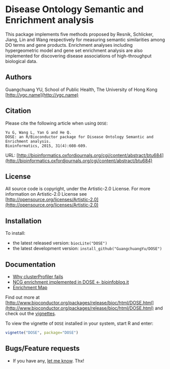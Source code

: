 # Disease Ontology Semantic and Enrichment analysis

 This package implements five methods proposed by Resnik, Schlicker, Jiang, Lin and Wang respectively for measuring semantic similarities among DO terms and gene products. Enrichment analyses including hypergeometric model and gene set enrichment analysis are also implemented for discovering disease associations of high-throughput biological data. 

## Authors ##

Guangchuang YU, School of Public Health, The University of Hong Kong [http://ygc.name](http://ygc.name)

## Citation ##

Please cite the following article when using `DOSE`:

```
Yu G, Wang L, Yan G and He Q.
DOSE: an R/Bioconductor package for Disease Ontology Semantic and Enrichment analysis.
Bioinformatics, 2015, 31(4):608-609.
```

URL: [http://bioinformatics.oxfordjournals.org/cgi/content/abstract/btu684](http://bioinformatics.oxfordjournals.org/cgi/content/abstract/btu684)

## License ##

All source code is copyright, under the Artistic-2.0 License.
For more information on Artistic-2.0 License see [http://opensource.org/licenses/Artistic-2.0](http://opensource.org/licenses/Artistic-2.0)

## Installation ##

To install:
 * the latest released version:
   `biocLite("DOSE")`
 * the latest development version:
   `install_github("GuangchuangYu/DOSE")`

## Documentation ##

+ [Why clusterProfiler fails](http://ygc.name/2014/08/07/why-clusterprofiler-fails/)
+ [NCG enrichment implemented in DOSE <- 
bioinfoblog.it](http://bioinfoblog.it/2015/04/ncg-enrichment-implemented-in-dose/)
+ [Enrichment Map](http://ygc.name/2014/08/03/enrichment-map/)

Find out more at [http://www.bioconductor.org/packages/release/bioc/html/DOSE.html](http://www.bioconductor.org/packages/release/bioc/html/DOSE.html) and check out the [vignettes](http://www.bioconductor.org/packages/release/bioc/vignettes/DOSE/inst/doc/DOSE.pdf).

To view the vignette of `DOSE` installed in your system, start R and enter:
```r
vignette("DOSE", package="DOSE")
```

## Bugs/Feature requests ##

 - If you have any, [let me know](https://github.com/GuangchuangYu/DOSE/issues). Thx!

